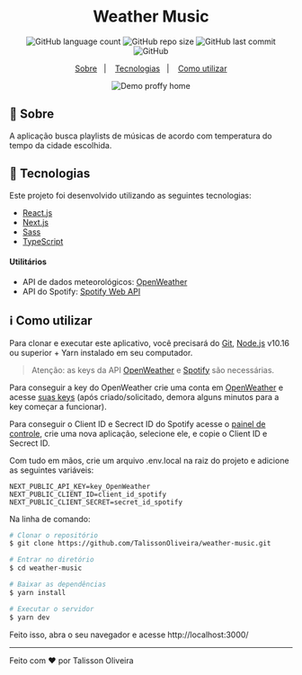 <h1 align="center">
  Weather Music
</h1>

<p align="center">
<img alt="GitHub language count" src="https://img.shields.io/github/languages/count/TalissonOliveira/weather-music?style=flat-square">

<img alt="GitHub repo size" src="https://img.shields.io/github/repo-size/TalissonOliveira/weather-music?style=flat-square">

<img alt="GitHub last commit" src="https://img.shields.io/github/last-commit/TalissonOliveira/weather-music?style=flat-square">

<img alt="GitHub" src="https://img.shields.io/github/license/TalissonOliveira/weather-music?style=flat-square">
</p>

<p align="center">
    <a href="#book-sobre">Sobre</a>&nbsp;&nbsp;&nbsp;|&nbsp;&nbsp;&nbsp;
    <a href="#rocket-tecnologias">Tecnologias</a>&nbsp;&nbsp;&nbsp;|&nbsp;&nbsp;&nbsp;
    <a href="#information_source-como-utilizar">Como utilizar</a>
</p>

<p align="center">
    <img alt="Demo proffy home" src="https://ik.imagekit.io/imagens/weathermusic_vTE-OQBHA.png?updatedAt=1633838432362">
</p>

## :book: Sobre
A aplicação busca playlists de músicas de acordo com temperatura do tempo da cidade escolhida.

## :rocket: Tecnologias

Este projeto foi desenvolvido utilizando as seguintes tecnologias:

- [React.js]()
- [Next.js]()
- [Sass](https://sass-lang.com/)
- [TypeScript](https://www.typescriptlang.org/)

#### Utilitários

- API de dados meteorológicos: [OpenWeather](https://openweathermap.org/)
- API do Spotify: [Spotify Web API](https://developer.spotify.com/documentation/web-api/)

## :information_source: Como utilizar

Para clonar e executar este aplicativo, você precisará do [Git](https://git-scm.com/), [Node.js](https://nodejs.org/en/) v10.16 ou superior + Yarn instalado em seu computador.

> Atenção: as keys da API [OpenWeather](https://openweathermap.org/) e [Spotify](https://developer.spotify.com/) são necessárias.

Para conseguir a key do OpenWeather crie uma conta em [OpenWeather](https://openweathermap.org/) e acesse [suas keys](https://home.openweathermap.org/api_keys) (após criado/solicitado, demora alguns minutos para a key começar a funcionar).

Para conseguir o Client ID e Secrect ID do Spotify acesse o [painel de controle](https://developer.spotify.com/dashboard/), crie uma nova aplicação, selecione ele, e copie o Client ID e Secrect ID.

Com tudo em mãos, crie um arquivo .env.local na raiz do projeto e adicione as seguintes variáveis:

```env
NEXT_PUBLIC_API_KEY=key_OpenWeather
NEXT_PUBLIC_CLIENT_ID=client_id_spotify
NEXT_PUBLIC_CLIENT_SECRET=secret_id_spotify
```

Na linha de comando:
```bash
# Clonar o repositório
$ git clone https://github.com/TalissonOliveira/weather-music.git

# Entrar no diretório
$ cd weather-music

# Baixar as dependências
$ yarn install

# Executar o servidor
$ yarn dev
```
Feito isso, abra o seu navegador e acesse http://localhost:3000/

---

Feito com :heart: por Talisson Oliveira

